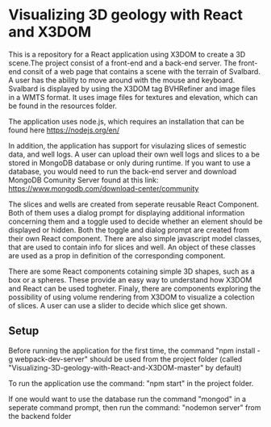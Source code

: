 # Visualizing 3D geology with React and X3DOM

This is a repository for a React application using X3DOM to create a 3D scene.The project consist of a front-end and a back-end server.
The front-end consit of a web page that contains a scene with the terrain of Svalbard. A user has the ability to move around with the mouse and keyboard. Svalbard is displayed by using the X3DOM tag BVHRefiner and image files in a WMTS format. It uses image files for textures and elevation, which can be found in the resources folder.

The application uses node.js, which requires an installation that can be found here https://nodejs.org/en/

In addition, the application has support for visulazing slices of semestic data, and well logs.
A user can upload their own well logs and slices to a be stored in MongoDB database or only during runtime.
If you want to use a database, you would need to run the back-end server and download MongoDB Comunity Server found at this link:
https://www.mongodb.com/download-center/community

The slices and wells are created from seperate reusable React Component. Both of them uses a dialog prompt for displaying additional information concerning them and a toggle used to decide whether an element should be displayed or hidden. Both the toggle and dialog prompt are created from their own React component. 
There are also simple javascript model classes, that are used to contain info for slices and well. An object of these classes are used as a prop in definition of the corresponding component. 

There are some React components cotaining simple 3D shapes, such as a box or a spheres. These provide an easy way to understand how X3DOM and React can be used togheter. Finaly, there are components exploring the possibility of using volume rendering from X3DOM to visualize a colection of slices. A user can use a slider to decide which slice get shown.

## Setup

Before running the application for the first time, the command "npm install -g webpack-dev-server" should be used from the project folder (called "Visualizing-3D-geology-with-React-and-X3DOM-master" by default)

To run the application use the command: "npm start" in the project folder.

If one would want to use the database run the command "mongod" in a seperate command prompt,
then run the command: "nodemon server" from the backend folder
